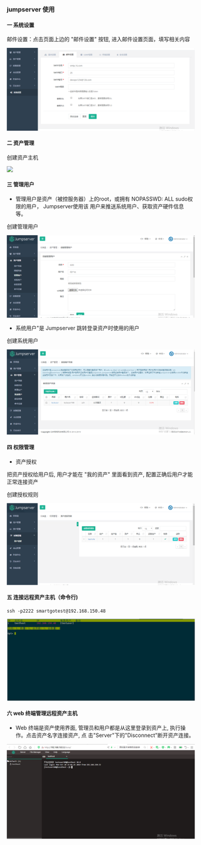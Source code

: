 

###              jumpserver  使用 



#### 一  系统设置



邮件设置：点击页面上边的 "邮件设置" 按钮, 进入邮件设置页面，填写相关内容





![](images\系统邮件.png)







#### 二   资产管理



创建资产主机



![](C:\Users\Administrator\Desktop\images\资产.png)





#### 三  管理用户



*  管理用户是资产（被控服务器）上的root，或拥有 NOPASSWD: ALL sudo权限的用户， Jumpserver使用该     用户来推送系统用户、获取资产硬件信息 等。


创建管理用户



![](images\管理user.png)





   

*    系统用户"是 Jumpserver 跳转登录资产时使用的用户

  创建系统用户





![](images\系统user.png)









#### 四  权限管理



*  资产授权

把资产授权给用户后, 用户才能在 "我的资产" 里面看到资产, 配置正确后用户才能正常连接资产



创建授权规则



![](images\权管.png)





#### 五  连接远程资产主机（命令行)



```
ssh -p2222 smartgotest@192.168.150.48
```





 ![](images\connect.png)







#### 六    web 终端管理远程资产主机



*   Web 终端是资产使用界面, 管理员和用户都是从这里登录到资产上, 执行操作。点击资产名字连接资产, 点
  击"Server"下的"Disconnect"断开资产连接。




![](images\web.png)











